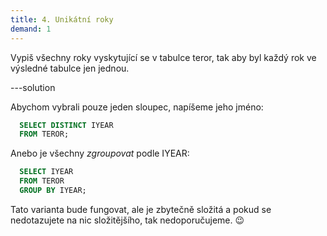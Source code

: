 ```yaml
---
title: 4. Unikátní roky
demand: 1
---
```


Vypiš všechny roky vyskytující se v tabulce teror, tak aby byl každý rok ve výsledné tabulce jen jednou.

---solution

Abychom vybrali pouze jeden sloupec, napíšeme jeho jméno:

  ```sql
    SELECT DISTINCT IYEAR 
    FROM TEROR;
  ```

Anebo je všechny _zgroupovat_ podle IYEAR:

  ```sql
    SELECT IYEAR
    FROM TEROR
    GROUP BY IYEAR;
  ```
Tato varianta bude fungovat, ale je zbytečně složitá a pokud se nedotazujete na nic složitějšího, tak nedoporučujeme. 😉
